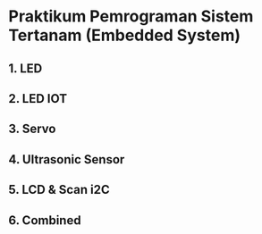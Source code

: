 # Praktikum Pemrograman Sistem Tertanam (Embedded System)

## 1. LED

## 2. LED IOT

## 3. Servo

## 4. Ultrasonic Sensor

## 5. LCD & Scan i2C

## 6. Combined
